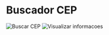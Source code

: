 <h1>Buscador CEP</h1>

<img src="https://i.imgur.com/s0YXfJT.png" alt="Buscar CEP" />


<img src="https://i.imgur.com/w3nVaTz.png" alt="Visualizar informacoes" />